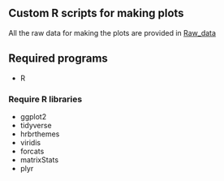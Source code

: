## Custom R scripts for making plots
All the raw data for making the plots are provided in [Raw_data](https://github.com/yunhuip/Supplementary-data-for-Peng-et-al-2021/tree/main/Raw_Data)

## Required programs

* R

### Require R libraries

* ggplot2
* tidyverse
* hrbrthemes
* viridis
* forcats
* matrixStats
* plyr

